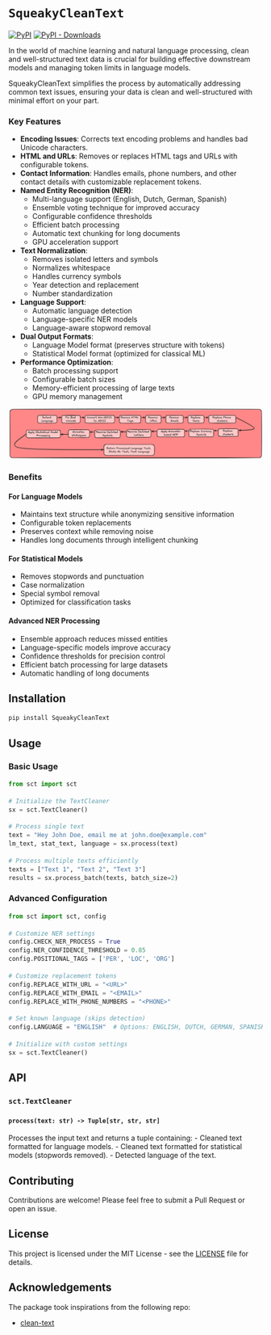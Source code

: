 # `SqueakyCleanText` 

[![PyPI](https://img.shields.io/pypi/v/squeakycleantext.svg)](https://pypi.org/project/squeakycleantext/) [![PyPI - Downloads](https://img.shields.io/pypi/dm/squeakycleantext)](https://pypistats.org/packages/squeakycleantext)

In the world of machine learning and natural language processing, clean and well-structured text data is crucial for building effective downstream models and managing token limits in language models. 

SqueakyCleanText simplifies the process by automatically addressing common text issues, ensuring your data is clean and well-structured with minimal effort on your part.

### Key Features
- **Encoding Issues**: Corrects text encoding problems and handles bad Unicode characters.
- **HTML and URLs**: Removes or replaces HTML tags and URLs with configurable tokens.
- **Contact Information**: Handles emails, phone numbers, and other contact details with customizable replacement tokens.
- **Named Entity Recognition (NER)**:
  - Multi-language support (English, Dutch, German, Spanish)
  - Ensemble voting technique for improved accuracy
  - Configurable confidence thresholds
  - Efficient batch processing
  - Automatic text chunking for long documents
  - GPU acceleration support
- **Text Normalization**:
  - Removes isolated letters and symbols
  - Normalizes whitespace
  - Handles currency symbols
  - Year detection and replacement
  - Number standardization
- **Language Support**:
  - Automatic language detection
  - Language-specific NER models
  - Language-aware stopword removal
- **Dual Output Formats**:
  - Language Model format (preserves structure with tokens)
  - Statistical Model format (optimized for classical ML)
- **Performance Optimization**:
  - Batch processing support
  - Configurable batch sizes
  - Memory-efficient processing of large texts
  - GPU memory management

![Default Flow of cleaning Text](resources/sct_flow.png)

### Benefits

#### For Language Models
- Maintains text structure while anonymizing sensitive information
- Configurable token replacements
- Preserves context while removing noise
- Handles long documents through intelligent chunking

#### For Statistical Models
- Removes stopwords and punctuation
- Case normalization
- Special symbol removal
- Optimized for classification tasks

#### Advanced NER Processing
- Ensemble approach reduces missed entities
- Language-specific models improve accuracy
- Confidence thresholds for precision control
- Efficient batch processing for large datasets
- Automatic handling of long documents

## Installation

```sh
pip install SqueakyCleanText
```

## Usage

### Basic Usage
```python
from sct import sct

# Initialize the TextCleaner
sx = sct.TextCleaner()

# Process single text
text = "Hey John Doe, email me at john.doe@example.com"
lm_text, stat_text, language = sx.process(text)

# Process multiple texts efficiently
texts = ["Text 1", "Text 2", "Text 3"]
results = sx.process_batch(texts, batch_size=2)
```

### Advanced Configuration
```python
from sct import sct, config

# Customize NER settings
config.CHECK_NER_PROCESS = True
config.NER_CONFIDENCE_THRESHOLD = 0.85
config.POSITIONAL_TAGS = ['PER', 'LOC', 'ORG']

# Customize replacement tokens
config.REPLACE_WITH_URL = "<URL>"
config.REPLACE_WITH_EMAIL = "<EMAIL>"
config.REPLACE_WITH_PHONE_NUMBERS = "<PHONE>"

# Set known language (skips detection)
config.LANGUAGE = "ENGLISH"  # Options: ENGLISH, DUTCH, GERMAN, SPANISH

# Initialize with custom settings
sx = sct.TextCleaner()
```

## API

### `sct.TextCleaner`

#### `process(text: str) -> Tuple[str, str, str]`

Processes the input text and returns a tuple containing:
    - Cleaned text formatted for language models.
    - Cleaned text formatted for statistical models (stopwords removed).
    - Detected language of the text.

## Contributing

Contributions are welcome! Please feel free to submit a Pull Request or open an issue.

## License

This project is licensed under the MIT License - see the [LICENSE](LICENSE) file for details.

## Acknowledgements

The package took inspirations from the following repo:

- [clean-text](https://github.com/jfilter/clean-text)
